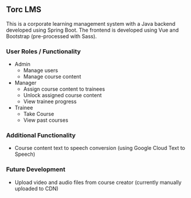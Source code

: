 ## Torc LMS

This is a corporate learning management system with a Java backend developed using Spring Boot. The frontend is developed using Vue and Bootstrap (pre-processed with Sass).

### User Roles / Functionality

- Admin
    - Manage users
    - Manage course content
- Manager
    - Assign course content to trainees
    - Unlock assigned course content
    - View trainee progress
- Trainee
    - Take Course
    - View past courses 
    
### Additional Functionality

- Course content text to speech conversion (using Google Cloud Text to Speech)

### Future Development

- Upload video and audio files from course creator (currently manually uploaded to CDN)